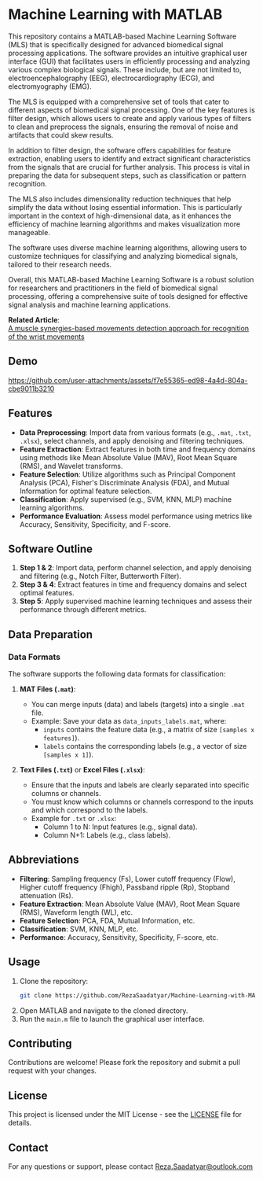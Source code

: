 # Machine Learning with MATLAB

This repository contains a MATLAB-based Machine Learning Software (MLS) that is specifically designed for advanced biomedical signal processing applications. The software provides an intuitive graphical user interface (GUI) that facilitates users in efficiently processing and analyzing various complex biological signals. These include, but are not limited to, electroencephalography (EEG), electrocardiography (ECG), and electromyography (EMG).

The MLS is equipped with a comprehensive set of tools that cater to different aspects of biomedical signal processing. One of the key features is filter design, which allows users to create and apply various types of filters to clean and preprocess the signals, ensuring the removal of noise and artifacts that could skew results.

In addition to filter design, the software offers capabilities for feature extraction, enabling users to identify and extract significant characteristics from the signals that are crucial for further analysis. This process is vital in preparing the data for subsequent steps, such as classification or pattern recognition.

The MLS also includes dimensionality reduction techniques that help simplify the data without losing essential information. This is particularly important in the context of high-dimensional data, as it enhances the efficiency of machine learning algorithms and makes visualization more manageable.

The software uses diverse machine learning algorithms, allowing users to customize techniques for classifying and analyzing biomedical signals, tailored to their research needs.

Overall, this MATLAB-based Machine Learning Software is a robust solution for researchers and practitioners in the field of biomedical signal processing, offering a comprehensive suite of tools designed for effective signal analysis and machine learning applications.

**Related Article**:  
[A muscle synergies-based movements detection approach for recognition of the wrist movements](https://link.springer.com/article/10.1186/s13634-020-00699-y)

## Demo
https://github.com/user-attachments/assets/f7e55365-ed98-4a4d-804a-cbe9011b3210

## Features

- **Data Preprocessing**: Import data from various formats (e.g., `.mat`, `.txt`, `.xlsx`), select channels, and apply denoising and filtering techniques.
- **Feature Extraction**: Extract features in both time and frequency domains using methods like Mean Absolute Value (MAV), Root Mean Square (RMS), and Wavelet transforms.
- **Feature Selection**: Utilize algorithms such as Principal Component Analysis (PCA), Fisher's Discriminate Analysis (FDA), and Mutual Information for optimal feature selection.
- **Classification**: Apply supervised (e.g., SVM, KNN, MLP) machine learning algorithms.
- **Performance Evaluation**: Assess model performance using metrics like Accuracy, Sensitivity, Specificity, and F-score.

## Software Outline

1. **Step 1 & 2**: Import data, perform channel selection, and apply denoising and filtering (e.g., Notch Filter, Butterworth Filter).
2. **Step 3 & 4**: Extract features in time and frequency domains and select optimal features.
3. **Step 5**: Apply supervised machine learning techniques and assess their performance through different metrics.

## Data Preparation

### Data Formats
The software supports the following data formats for classification:
1. **MAT Files (`.mat`)**:
   - You can merge inputs (data) and labels (targets) into a single `.mat` file.
   - Example: Save your data as `data_inputs_labels.mat`, where:
     - `inputs` contains the feature data (e.g., a matrix of size `[samples x features]`).
     - `labels` contains the corresponding labels (e.g., a vector of size `[samples x 1]`).

2. **Text Files (`.txt`)** or **Excel Files (`.xlsx`)**:
   - Ensure that the inputs and labels are clearly separated into specific columns or channels.
   - You must know which columns or channels correspond to the inputs and which correspond to the labels.
   - Example for `.txt` or `.xlsx`:
     - Column 1 to N: Input features (e.g., signal data).
     - Column N+1: Labels (e.g., class labels).

## Abbreviations

- **Filtering**: Sampling frequency (Fs), Lower cutoff frequency (Flow), Higher cutoff frequency (Fhigh), Passband ripple (Rp), Stopband attenuation (Rs).
- **Feature Extraction**: Mean Absolute Value (MAV), Root Mean Square (RMS), Waveform length (WL), etc.
- **Feature Selection**: PCA, FDA, Mutual Information, etc.
- **Classification**: SVM, KNN, MLP, etc.
- **Performance**: Accuracy, Sensitivity, Specificity, F-score, etc.

## Usage

1. Clone the repository:
   ```bash
   git clone https://github.com/RezaSaadatyar/Machine-Learning-with-MATLAB.git
   ```
2. Open MATLAB and navigate to the cloned directory.
3. Run the `main.m` file to launch the graphical user interface.

## Contributing

Contributions are welcome! Please fork the repository and submit a pull request with your changes.

## License

This project is licensed under the MIT License - see the [LICENSE](LICENSE) file for details.

## Contact

For any questions or support, please contact Reza.Saadatyar@outlook.com


